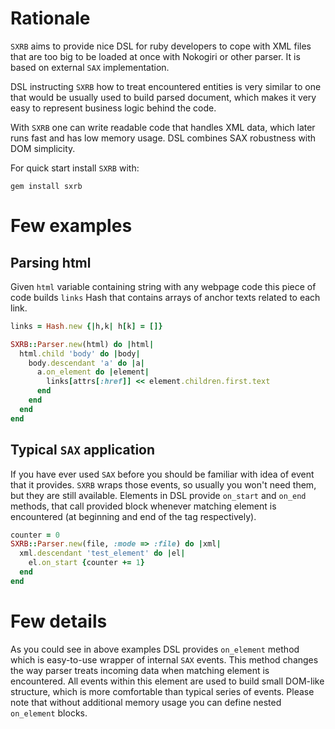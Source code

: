 Rationale
=========

`SXRB` aims to provide nice DSL for ruby developers to cope with XML files that
are too big to be loaded at once with Nokogiri or other parser. It is based on
external `SAX` implementation.

DSL instructing `SXRB` how to treat encountered entities is very similar to one
that would be usually used to build parsed document, which makes it very easy
to represent business logic behind the code.

With `SXRB` one can write readable code that handles XML data, which later runs
fast and has low memory usage. DSL combines SAX robustness with DOM simplicity.

For quick start install `SXRB` with:

    gem install sxrb

Few examples
=============

Parsing html
------------

Given `html` variable containing string with any webpage code this piece of
code builds `links` Hash that contains arrays of anchor texts related to each
link.

```ruby
links = Hash.new {|h,k| h[k] = []}

SXRB::Parser.new(html) do |html|
  html.child 'body' do |body|
    body.descendant 'a' do |a|
      a.on_element do |element|
        links[attrs[:href]] << element.children.first.text
      end
    end
  end
end
```

Typical `SAX` application
-------------------------

If you have ever used `SAX` before you should be familiar with idea of event
that it provides. `SXRB` wraps those events, so usually you won't need them,
but they are still available. Elements in DSL provide `on_start` and `on_end`
methods, that call provided block whenever matching element is encountered (at
beginning and end of the tag respectively).

```ruby
counter = 0
SXRB::Parser.new(file, :mode => :file) do |xml|
  xml.descendant 'test_element' do |el|
    el.on_start {counter += 1}
  end
end
```

Few details
==============

As you could see in above examples DSL provides `on_element` method which is
easy-to-use wrapper of internal `SAX` events. This method changes the way
parser treats incoming data when matching element is encountered. All events
within this element are used to build small DOM-like structure, which is more
comfortable than typical series of events. Please note that without additional
memory usage you can define nested `on_element` blocks.
